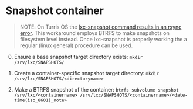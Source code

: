 # Snapshot container

> NOTE: On Turris OS the [lxc-snapshot command results in an rsync error][1]. This workaround employs BTRFS to make snapshots on filesystem level instead. Once lxc-snapshot is properly working the a regular (linux general) procedure can be used.

0. Ensure a base snapshot target directory exists: `mkdir /srv/lxc/SNAPSHOTS/`

1. Create a container-specific snapshot target directory: `mkdir /srv/lxc/SNAPSHOTS/<directoryname>`

2. Make a BTRFS snapshot of the container: `btrfs subvolume snapshot /srv/lxc/<containername> /srv/lxc/SNAPSHOTS/<containername>/<date-time(iso_8601)_note>`

<!-- REFERENCES -->
[1]:https://forum.turris.cz/t/lxc-snapshot-resulting-in-an-rsync-error/1849